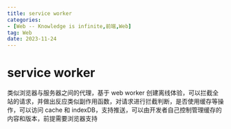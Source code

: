 ```yaml
---
title: service worker
categories: 
- [Web -- Knowledge is infinite,前端,Web]
tag: Web
date: 2023-11-24
---
```

# service worker
类似浏览器与服务器之间的代理，基于 web worker 创建离线体验，可以拦截全站的请求，并做出反应类似副作用函数，对请求进行拦截判断，是否使用缓存等操作，可以访问 cache 和 indexDB，支持推送，可以由开发者自己控制管理缓存的内容和版本，前提需要浏览器支持

